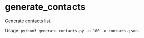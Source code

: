 # generate_contacts

Generate contacts list.

Usage: `python3 generate_contacts.py -n 100 -o contacts.json`.
